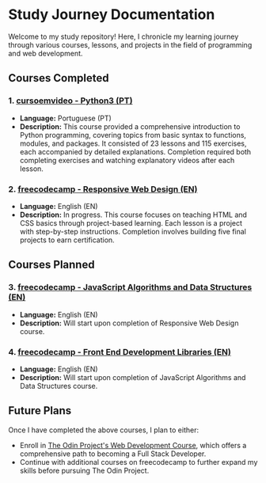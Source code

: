 # Study Journey Documentation

Welcome to my study repository! Here, I chronicle my learning journey through various courses, lessons, and projects in the field of programming and web development.

## Courses Completed

### 1. [cursoemvideo - Python3 (PT)](https://www.cursoemvideo.com/curso/python-3-mundo-1/)
- **Language:** Portuguese (PT)
- **Description:** This course provided a comprehensive introduction to Python programming, covering topics from basic syntax to functions, modules, and packages. It consisted of 23 lessons and 115 exercises, each accompanied by detailed explanations. Completion required both completing exercises and watching explanatory videos after each lesson.

### 2. [freecodecamp - Responsive Web Design (EN)](https://www.freecodecamp.org/learn/2022/responsive-web-design/)
- **Language:** English (EN)
- **Description:** In progress. This course focuses on teaching HTML and CSS basics through project-based learning. Each lesson is a project with step-by-step instructions. Completion involves building five final projects to earn certification.

## Courses Planned

### 3. [freecodecamp - JavaScript Algorithms and Data Structures (EN)](https://www.freecodecamp.org/learn/javascript-algorithms-and-data-structures-v8/)
- **Language:** English (EN)
- **Description:** Will start upon completion of Responsive Web Design course.

### 4. [freecodecamp - Front End Development Libraries (EN)](https://www.freecodecamp.org/learn/front-end-development-libraries/)
- **Language:** English (EN)
- **Description:** Will start upon completion of JavaScript Algorithms and Data Structures course.

## Future Plans

Once I have completed the above courses, I plan to either:

- Enroll in [The Odin Project's Web Development Course](https://www.theodinproject.com/paths]), which offers a comprehensive path to becoming a Full Stack Developer.
- Continue with additional courses on freecodecamp to further expand my skills before pursuing The Odin Project.
